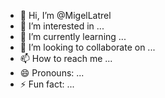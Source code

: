 - 👋 Hi, I’m @MigelLatrel
- 👀 I’m interested in ...
- 🌱 I’m currently learning ...
- 💞️ I’m looking to collaborate on ...
- 📫 How to reach me ...
- 😄 Pronouns: ...
- ⚡ Fun fact: ...

<!---
MigelLatrel/MigelLatrel is a ✨ special ✨ repository because its `README.md` (this file) appears on your GitHub profile.
You can click the Preview link to take a look at your changes.
--->

